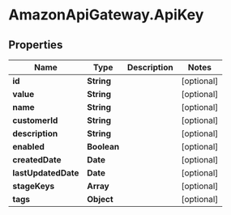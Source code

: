 # AmazonApiGateway.ApiKey

## Properties

Name | Type | Description | Notes
------------ | ------------- | ------------- | -------------
**id** | **String** |  | [optional] 
**value** | **String** |  | [optional] 
**name** | **String** |  | [optional] 
**customerId** | **String** |  | [optional] 
**description** | **String** |  | [optional] 
**enabled** | **Boolean** |  | [optional] 
**createdDate** | **Date** |  | [optional] 
**lastUpdatedDate** | **Date** |  | [optional] 
**stageKeys** | **Array** |  | [optional] 
**tags** | **Object** |  | [optional] 


